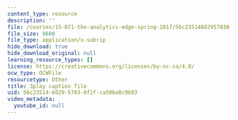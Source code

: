```yaml
---
content_type: resource
description: ''
file: /courses/15-071-the-analytics-edge-spring-2017/56c23514602957038f2fca50ba0c9b03_WIKsL9tPoAE.vtt
file_size: 9600
file_type: application/x-subrip
hide_download: true
hide_download_original: null
learning_resource_types: []
license: https://creativecommons.org/licenses/by-nc-sa/4.0/
ocw_type: OCWFile
resourcetype: Other
title: 3play caption file
uid: 56c23514-6029-5703-8f2f-ca50ba0c9b03
video_metadata:
  youtube_id: null
---
```

